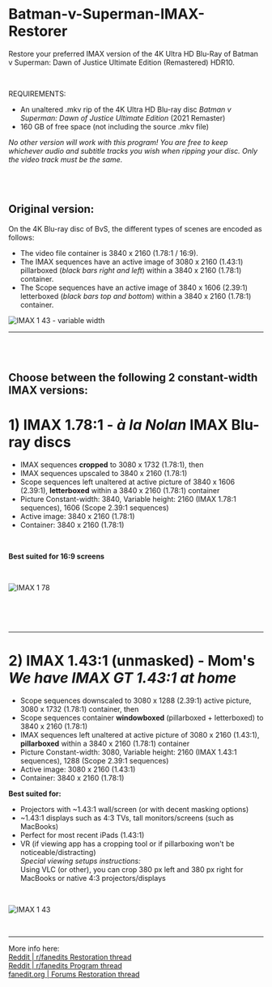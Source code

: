 # Batman-v-Superman-IMAX-Restorer
Restore your preferred IMAX version of the 4K Ultra HD Blu-Ray of Batman v Superman: Dawn of Justice Ultimate Edition (Remastered) HDR10.

<br>

REQUIREMENTS:  
- An unaltered .mkv rip of the 4K Ultra HD Blu-ray disc *Batman v Superman: Dawn of Justice Ultimate Edition* (2021 Remaster)
- 160 GB of free space (not including the source .mkv file)

*No other version will work with this program! You are free to keep whichever audio and subtitle tracks you wish when ripping your disc. Only the video track must be the same.*

<br>
<br>

## Original version:

On the 4K Blu-ray disc of BvS, the different types of scenes are encoded as follows:
- The video file container is 3840 x 2160 (1.78:1 / 16:9).
- The IMAX sequences have an active image of 3080 x 2160 (1.43:1) pillarboxed (*black bars right and left*) within a 3840 x 2160 (1.78:1) container.
- The Scope sequences have an active image of 3840 x 1606 (2.39:1) letterboxed (*black bars top and bottom*) within a 3840 x 2160 (1.78:1) container.

![IMAX 1 43 - variable width](https://github.com/teymourb/Batman-v-Superman-IMAX-Restorer/assets/53331006/88eb1174-3b0c-4d0b-9249-8e6eac907e47)

---

<br>
<br>

## Choose between the following 2 constant-width IMAX versions:


# 1) IMAX 1.78:1 - *à la Nolan* IMAX Blu-ray discs
  - IMAX sequences **cropped** to 3080 x 1732 (1.78:1), then
  - IMAX sequences upscaled to 3840 x 2160 (1.78:1)
  - Scope sequences left unaltered at active picture of 3840 x 1606 (2.39:1), **letterboxed** within a 3840 x 2160 (1.78:1) container
  - Picture Constant-width: 3840, Variable height: 2160 (IMAX 1.78:1 sequences), 1606 (Scope 2.39:1 sequences)
  - Active image: 3840 x 2160 (1.78:1)
  - Container: 3840 x 2160 (1.78:1)

<br>

**Best suited for 16:9 screens**

<br>

![IMAX 1 78](https://github.com/teymourb/Batman-v-Superman-IMAX-Restorer/assets/53331006/a18b611d-afda-47fe-9d22-59c31c8a7026)


<br>
<br>
<br>

---

# 2) IMAX 1.43:1 (unmasked) - Mom's *We have IMAX GT 1.43:1 at home*
  - Scope sequences downscaled to 3080 x 1288 (2.39:1) active picture, 3080 x 1732 (1.78:1) container, then
  - Scope sequences container **windowboxed** (pillarboxed + letterboxed) to 3840 x 2160 (1.78:1)
  - IMAX sequences left unaltered at active picture of 3080 x 2160 (1.43:1), **pillarboxed** within a 3840 x 2160 (1.78:1) container
  - Picture Constant-width: 3080, Variable height: 2160 (IMAX 1.43:1 sequences), 1288 (Scope 2.39:1 sequences)
  - Active image: 3080 x 2160 (1.43:1)
  - Container: 3840 x 2160 (1.78:1)

**Best suited for:**
  - Projectors with ~1.43:1 wall/screen (or with decent masking options)
  - ~1.43:1 displays such as 4:3 TVs, tall monitors/screens (such as MacBooks)
  - Perfect for most recent iPads (1.43:1)
  - VR (if viewing app has a cropping tool or if pillarboxing won't be noticeable/distracting)  
*Special viewing setups instructions:*  
  Using VLC (or other), you can crop 380 px left and 380 px right for MacBooks or native 4:3 projectors/displays

<br>

![IMAX 1 43](https://github.com/teymourb/Batman-v-Superman-IMAX-Restorer/assets/53331006/7d156169-9167-4aaf-824f-cd3eb833e2de)

<br>

  ---

More info here:  
[Reddit | r/fanedits Restoration thread](https://www.reddit.com/r/fanedits/comments/1637r5g/batman_v_superman_dawn_of_justice_ultimate/)  
[Reddit | r/fanedits Program thread](https://www.reddit.com/r/fanedits/comments/171rpft/beta_testing_fanedit_program_batman_v_superman/)  
[fanedit.org | Forums Restoration thread](https://forums.fanedit.org/threads/batman-v-superman-dawn-of-justice-ultimate-edition-imax-1-43-1-1-78-1-restorations-4k-uhd-hdr10.29021/)
